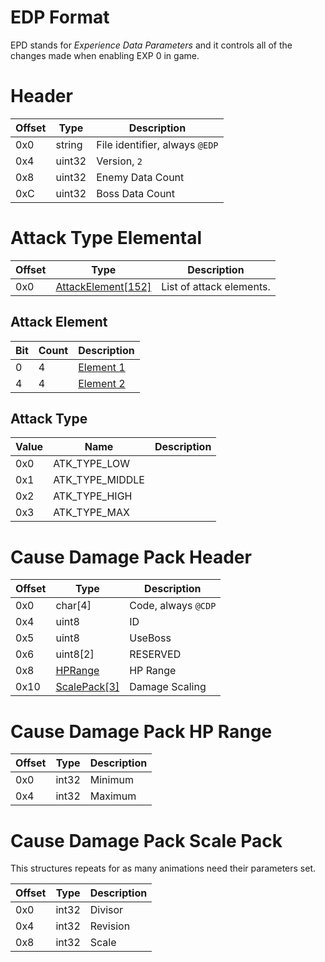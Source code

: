 # EDP Format

EPD stands for *Experience Data Parameters* and it controls all of the changes made when enabling EXP 0 in game.

# Header

| Offset | Type  | Description
|--------|-------|------------
| 0x0     | string   | File identifier, always `@EDP`
| 0x4     | uint32   | Version, `2`
| 0x8     | uint32   | Enemy Data Count
| 0xC     | uint32   | Boss Data Count

# Attack Type Elemental

| Offset | Type  | Description
|--------|-------|------------
| 0x0   | [AttackElement[152]](#attack-element) | List of attack elements.

## Attack Element

| Bit | Count | Description 
|-----|-------|-------------
|  0 | 4 | [Element 1](#attack-type)
|  4 | 4 | [Element 2](#attack-type)

## Attack Type

| Value  | Name  | Description
|--------|-------|------------
| 0x0    | ATK_TYPE_LOW  | 
| 0x1    | ATK_TYPE_MIDDLE  | 
| 0x2    | ATK_TYPE_HIGH  | 
| 0x3    | ATK_TYPE_MAX  | 


# Cause Damage Pack Header

| Offset | Type  | Description
|--------|-------|------------
| 0x0    | char[4]  | Code, always `@CDP`
| 0x4    | uint8  | ID
| 0x5    | uint8  | UseBoss
| 0x6    | uint8[2]  | RESERVED
| 0x8    | [HPRange](#cause-damage-pack-hp-range)  | HP Range
| 0x10   | [ScalePack[3]](#cause-damage-pack-scale-pack)  | Damage Scaling


# Cause Damage Pack HP Range

| Offset | Type  | Description
|--------|-------|------------
| 0x0    | int32    | Minimum
| 0x4    | int32    | Maximum

# Cause Damage Pack Scale Pack

This structures repeats for as many animations need their parameters set.

| Offset | Type  | Description
|--------|-------|------------
| 0x0     | int32  | Divisor
| 0x4     | int32  | Revision
| 0x8     | int32  | Scale